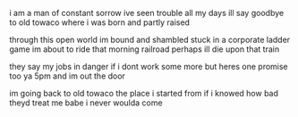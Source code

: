 i am a man of constant sorrow
ive seen trouble all my days
ill say goodbye to old towaco
where i was born and partly raised

through this open world im bound and shambled
stuck in a corporate ladder game
im about to ride that morning railroad
perhaps ill die upon that train

they say my jobs in danger
if i dont work some more
but heres one promise too ya
5pm and im out the door

im going back to old towaco
the place i started from
if i knowed how bad theyd treat me
babe i never woulda come
